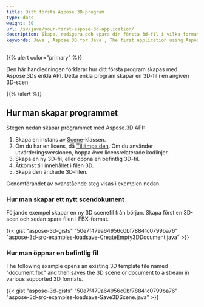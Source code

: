 ```yaml
---
title: Ditt första Aspose.3D-program
type: docs
weight: 30
url: /sv/java/your-first-aspose-3d-application/
description: Skapa, redigera och spara din första 3d-fil i vilka format som stöds med hjälp av Aspose. 3D for Java för att uppleva dess enkelhet och kraft i Java.
keywords: Java , Aspose.3D for Java , The first application using Aspose.3D for Java, The first program via Aspose.3D for Java.
---
```

{{% alert color="primary" %}}

Den här handledningen förklarar hur ditt första program skapas med Aspose.3Ds enkla API. Detta enkla program skapar en 3D-fil i en angiven 3D-scen.

{{% /alert %}}

##  **Hur man skapar programmet**

Stegen nedan skapar programmet med Aspose.3D API:

1. Skapa en instans av [Scene](https://reference.aspose.com/3d/java/com.aspose.threed/scene/)-klassen.
1. Om du har en licens, då [Tillämpa den](/3d/sv/java/licensing/).
Om du använder utvärderingsversionen, hoppa över licensrelaterade kodlinjer.
1. Skapa en ny 3D-fil, eller öppna en befintlig 3D-fil.
1. Åtkomst till innehållet i filen 3D.
1. Skapa den ändrade 3D-filen.

Genomförandet av ovanstående steg visas i exemplen nedan.

###  **Hur man skapar ett nytt scendokument**

Följande exempel skapar en ny 3D scenefil från början. Skapa först en 3D-scen och sedan spara filen i FBX-format.

{{< gist "aspose-3d-gists" "50e7f479a64956c0bf78841c0799ba76" "aspose-3d-src-examples-loadsave-CreateEmpty3DDocument.java" >}}

###  **Hur man öppnar en befintlig fil**

The following example opens an existing 3D template file named "document.fbx" and then saves the 3D scene or document to a stream in various supported 3D formats.

{{< gist "aspose-3d-gists" "50e7f479a64956c0bf78841c0799ba76" "aspose-3d-src-examples-loadsave-Save3DScene.java" >}}
